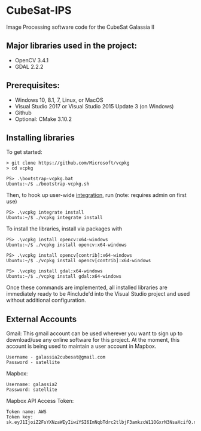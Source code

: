 # CubeSat-IPS
Image Processing software code for the CubeSat Galassia II

## Major libraries used in the project:
- OpenCV 3.4.1
- GDAL 2.2.2

## Prerequisites:
- Windows 10, 8.1, 7, Linux, or MacOS
- Visual Studio 2017 or Visual Studio 2015 Update 3 (on Windows)
- Github
- Optional: CMake 3.10.2

## Installing libraries
To get started:
```
> git clone https://github.com/Microsoft/vcpkg
> cd vcpkg

PS> .\bootstrap-vcpkg.bat
Ubuntu:~/$ ./bootstrap-vcpkg.sh
```

Then, to hook up user-wide [integration](docs/users/integration.md), run (note: requires admin on first use)
```
PS> .\vcpkg integrate install
Ubuntu:~/$ ./vcpkg integrate install
```
To install the libraries, install via packages with
```
PS> .\vcpkg install opencv:x64-windows
Ubuntu:~/$ ./vcpkg install opencv:x64-windows

PS> .\vcpkg install opencv[contrib]:x64-windows
Ubuntu:~/$ ./vcpkg install opencv[contrib]:x64-windows

PS> .\vcpkg install gdal:x64-windows
Ubuntu:~/$ ./vcpkg install gdal:x64-windows
```

Once these commands are implemented, all installed libraries are immediately ready to be #include'd into the Visual Studio project and used without additional configuration.

## External Accounts 

Gmail: 
This gmail account can be used wherever you want to sign up to download/use any online software for this project. At the moment, this account is being used to maintain a user account in Mapbox. 

```
Username - galassia2cubesat@gmail.com
Password - satellite
```

Mapbox:

```
Username: galassia2
Password: satellite
```

Mapbox API Access Token:


```
Token name: AWS
Token key: sk.eyJ1IjoiZ2FsYXNzaWEyIiwiYSI6ImNqbTdrc2tlbjF3amkzcW11OGxrN3NsaXcifQ.nAfWHNtfOwwOqphKKAtBFA
```



